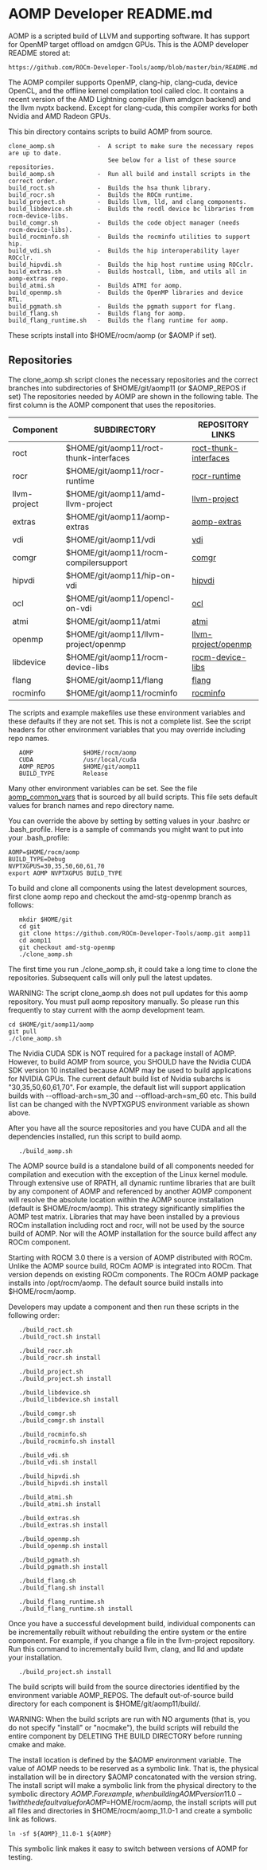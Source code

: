 AOMP Developer README.md
========================

AOMP is a scripted build of LLVM and supporting software. It has support for OpenMP target offload on amdgcn GPUs.
This is the AOMP developer README stored at:
```
https://github.com/ROCm-Developer-Tools/aomp/blob/master/bin/README.md
```
The AOMP compiler supports OpenMP, clang-hip, clang-cuda, device OpenCL, and the offline kernel compilation tool called cloc.  It contains a recent version of the AMD Lightning compiler (llvm amdgcn backend) and the llvm nvptx backend.  Except for clang-cuda, this compiler works for both Nvidia and AMD Radeon GPUs.

This bin directory contains scripts to build AOMP from source.
```
clone_aomp.sh            -  A script to make sure the necessary repos are up to date.
                            See below for a list of these source repositories.
build_aomp.sh            -  Run all build and install scripts in the correct order.
build_roct.sh            -  Builds the hsa thunk library.
build_rocr.sh            -  Builds the ROCm runtime.
build_project.sh         -  Builds llvm, lld, and clang components.
build_libdevice.sh       -  Builds the rocdl device bc libraries from rocm-device-libs.
build_comgr.sh           -  Builds the code object manager (needs rocm-device-libs).
build_rocminfo.sh        -  Builds the rocminfo utilities to support hip.
build_vdi.sh             -  Builds the hip interoperability layer ROCclr.
build_hipvdi.sh          -  Builds the hip host runtime using ROCclr.
build_extras.sh          -  Builds hostcall, libm, and utils all in aomp-extras repo.
build_atmi.sh            -  Builds ATMI for aomp.
build_openmp.sh          -  Builds the OpenMP libraries and device RTL.
build_pgmath.sh          -  Builds the pgmath support for flang.
build_flang.sh           -  Builds flang for aomp.
build_flang_runtime.sh   -  Builds the flang runtime for aomp.
```

These scripts install into $HOME/rocm/aomp (or $AOMP if set).

## Repositories
<A NAME="Repositories">
The clone_aomp.sh script clones the necessary repositories and the correct
branches into subdirectories of $HOME/git/aomp11 (or $AOMP_REPOS if set)
The repositories needed by AOMP are shown in the following table.
The first column is the AOMP component that uses the repositories.

| Component | SUBDIRECTORY                           | REPOSITORY LINKS
| --------- | ------------                           | ----------------
| roct      | $HOME/git/aomp11/roct-thunk-interfaces | [roct-thunk-interfaces](https://github.com/radeonopencompute/roct-thunk-interface)
| rocr      | $HOME/git/aomp11/rocr-runtime          | [rocr-runtime](https://github.com/radeonopencompute/rocr-runtime)
| llvm-project | $HOME/git/aomp11/amd-llvm-project      | [llvm-project](https://github.com/ROCm-Developer-Tools/amd-llvm-project)
| extras    | $HOME/git/aomp11/aomp-extras           | [aomp-extras](https://github.com/ROCm-Developer-Tools/aomp-extras)
| vdi       | $HOME/git/aomp11/vdi                   | [vdi](https://github.com/ROCm-Developer-Tools/ROCclr)
| comgr     | $HOME/git/aomp11/rocm-compilersupport  | [comgr](https://github.com/radeonopencompute/rocm-compilersupport)
| hipvdi    | $HOME/git/aomp11/hip-on-vdi            | [hipvdi](https://github.com/ROCm-Developer-Tools/hip)
| ocl       | $HOME/git/aomp11/opencl-on-vdi         | [ocl](https://github.com/radeonopencompute/ROCm-OpenCL-Runtime)
| atmi      | $HOME/git/aomp11/atmi                  | [atmi](https://github.com/radeonopencompute/atmi)
| openmp    | $HOME/git/aomp11/llvm-project/openmp   | [llvm-project/openmp](https://github.com/ROCm-Developer-Tools/llvm-project)
| libdevice | $HOME/git/aomp11/rocm-device-libs      | [rocm-device-libs](https://github.com/radeonopencompute/rocm-device-libs)
| flang     | $HOME/git/aomp11/flang                 | [flang](https://github.com/ROCm-Developer-Tools/flang)
| rocminfo  | $HOME/git/aomp11/rocminfo              | [rocminfo](https://github.com/radeonopencompute/rocminfo)

The scripts and example makefiles use these environment variables and these
defaults if they are not set. This is not a complete list.  See the script headers
for other environment variables that you may override including repo names.

```
   AOMP              $HOME/rocm/aomp
   CUDA              /usr/local/cuda
   AOMP_REPOS        $HOME/git/aomp11
   BUILD_TYPE        Release
```

Many other environment variables can be set. See the file [aomp_common_vars](aomp_common_vars) that is sourced by all build scripts. This file sets default values for branch names and repo directory name.

You can override the above by setting by setting values in your .bashrc or .bash_profile.
Here is a sample of commands you might want to put into your .bash_profile:
```
AOMP=$HOME/rocm/aomp
BUILD_TYPE=Debug
NVPTXGPUS=30,35,50,60,61,70
export AOMP NVPTXGPUS BUILD_TYPE
```
To build and clone all components using the latest development sources, first clone aomp repo and checkout the amd-stg-openmp branch as follows:

```
   mkdir $HOME/git
   cd git
   git clone https://github.com/ROCm-Developer-Tools/aomp.git aomp11
   cd aomp11
   git checkout amd-stg-openmp
   ./clone_aomp.sh
```
The first time you run ./clone_aomp.sh, it could take a long time to clone the repositories.
Subsequent calls will only pull the latest updates.

WARNING: The script clone_aomp.sh does not pull updates for this aomp repository. You must pull aomp repository manually.
So please run this frequently to stay current with the aomp development team.

```
cd $HOME/git/aomp11/aomp 
git pull
./clone_aomp.sh
```
The Nvidia CUDA SDK is NOT required for a package install of AOMP. However, to build AOMP from source, you SHOULD have the Nvidia CUDA SDK version 10 installed because AOMP may be used to build applications for NVIDIA GPUs. The current default build list of Nvidia subarchs is "30,35,50,60,61,70".  For example, the default list will support application builds with --offload-arch=sm_30 and --offload-arch=sm_60 etc.  This build list can be changed with the NVPTXGPUS environment variable as shown above. 

After you have all the source repositories and you have CUDA and all the dependencies installed,
run this script to build aomp.
```
   ./build_aomp.sh
```
The AOMP source build is a standalone build of all components needed for compilation and execution with the exception of the Linux kernel module. Through extensive use of RPATH, all dynamic runtime libraries that are built by any component of AOMP and referenced by another AOMP component will resolve the absolute location within the AOMP source installation (default is $HOME/rocm/aomp). This strategy significantly simplifies the AOMP test matrix. Libraries that may have been installed by a previous ROCm installation including roct and rocr, will not be used by the source build of AOMP. Nor will the AOMP installation for the source build affect any ROCm component. 

Starting with ROCM 3.0 there is a version of AOMP distributed with ROCm. Unlike the AOMP source build, ROCm AOMP is integrated into ROCm.  That version depends on existing ROCm components. The ROCm AOMP package installs into /opt/rocm/aomp. The default source build installs into $HOME/rocm/aomp.

Developers may update a component and then run these scripts in the following order:

```
   ./build_roct.sh
   ./build_roct.sh install

   ./build_rocr.sh
   ./build_rocr.sh install

   ./build_project.sh
   ./build_project.sh install

   ./build_libdevice.sh
   ./build_libdevice.sh install

   ./build_comgr.sh
   ./build_comgr.sh install

   ./build_rocminfo.sh
   ./build_rocminfo.sh install

   ./build_vdi.sh
   ./build_vdi.sh install

   ./build_hipvdi.sh
   ./build_hipvdi.sh install

   ./build_atmi.sh
   ./build_atmi.sh install

   ./build_extras.sh
   ./build_extras.sh install

   ./build_openmp.sh
   ./build_openmp.sh install

   ./build_pgmath.sh
   ./build_pgmath.sh install

   ./build_flang.sh
   ./build_flang.sh install

   ./build_flang_runtime.sh
   ./build_flang_runtime.sh install
```
Once you have a successful development build, individual components can be incrementally rebuilt without rebuilding the entire system or the entire component. For example, if you change a file in the llvm-project repository. Run this command to incrementally build llvm, clang, and lld and update your installation.
```
   ./build_project.sh install
```
The build scripts will build from the source directories identified by the environment variable AOMP_REPOS.
The default out-of-source build directory for each component is $HOME/git/aomp11/build/<component>.

WARNING: When the build scripts are run with NO arguments (that is, you do not specify "install" or "nocmake"), the build scripts will rebuild the entire component by DELETING THE BUILD DIRECTORY before running cmake and make. 

The install location is defined by the $AOMP environment variable. The value of AOMP needs to be reserved as a symbolic link.
That is, the physical installation will be in directory $AOMP concatonated with the version string.
The install script will make a symbolic link from the physical directory to the symbolic directory $AOMP.
For example, when building AOMP version 11.0-1 with the default value for AOMP=$HOME/rocm/aomp,
the install scripts will put all files and directories in $HOME/rocm/aomp_11.0-1 and create a symbolic link as follows.

```
ln -sf ${AOMP}_11.0-1 ${AOMP}
```
This symbolic link makes it easy to switch between versions of AOMP for testing.
